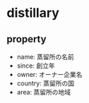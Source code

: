 # distillary

## property

- name: 蒸留所の名前
- since: 創立年
- owner: オーナー企業名
- country: 蒸留所の国
- area: 蒸留所の地域

